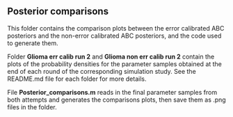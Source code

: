 ## Posterior comparisons ## 
This folder contains the comparison plots between the error calibrated ABC posteriors and the non-error calibrated ABC posteriors, and the code used to generate them. 

Folder **Glioma err calib run 2** and **Glioma non err calib run 2** contain the plots of the probability densities for the parameter samples obtained at the end of each round of the corresponding simulation study. See the README.md file for each folder for more details. 

File **Posterior_comparisons.m** reads in the final parameter samples from both attempts and generates the comparisons plots, then save them as .png files in the folder.    
